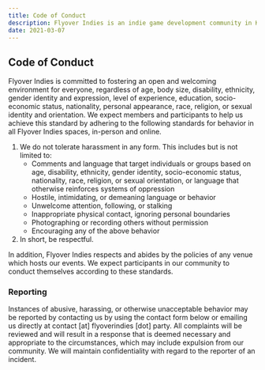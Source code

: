 ```yaml
---
title: Code of Conduct
description: Flyover Indies is an indie game development community in Kansas City in Midwest region. Join us for events and to connect with game developers in the area.
date: 2021-03-07
---
```


## Code of Conduct

Flyover Indies is committed to fostering an open and welcoming environment for everyone, regardless of age, body size, disability, ethnicity, gender identity and expression, level of experience, education, socio-economic status, nationality, personal appearance, race, religion, or sexual identity and orientation. We expect members and participants to help us achieve this standard by adhering to the following standards for behavior in all Flyover Indies spaces, in-person and online.

1. We do not tolerate harassment in any form. This includes but is not limited to:
   - Comments and language that target individuals or groups based on age, disability, ethnicity, gender identity, socio-economic status, nationality, race, religion, or sexual orientation, or language that otherwise reinforces systems of oppression
   - Hostile, intimidating, or demeaning language or behavior
   - Unwelcome attention, following, or stalking
   - Inappropriate physical contact, ignoring personal boundaries
   - Photographing or recording others without permission
   - Encouraging any of the above behavior
2. In short, be respectful.

In addition, Flyover Indies respects and abides by the policies of any venue which hosts our events. We expect participants in our community to conduct themselves according to these standards.

### Reporting

Instances of abusive, harassing, or otherwise unacceptable behavior may be reported by contacting us by using the contact form below or emailing us directly at contact [at] flyoverindies [dot] party. All complaints will be reviewed and will result in a response that is deemed necessary and appropriate to the circumstances, which may include expulsion from our community. We will maintain confidentiality with regard to the reporter of an incident.
